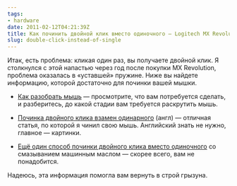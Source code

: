 ```yaml
---
tags:
- hardware
date: 2011-02-12T04:21:39Z
title: Как починить двойной клик вместо одиночного – Logitech MX Revolution
slug: double-click-instead-of-single
---
```


Итак, есть проблема: кликая один раз, вы получаете двойной клик. Я столкнулся с этой напастью через год после покупки MX Revolution, проблема оказалась в «уставшей» пружине. Ниже вы найдете информацию, которой достаточно для починки вашей мышки.

* [Как разобрать мышь](http://www.potroshiteli.ru/Reviews/Peripheral/MXRevolution.html "Беспроводная мышь Logitech MX Revolution") — просмотрите, что вам потребуется сделать, и  разберитесь, до какой стадии вам требуется раскрутить мышь.

* [Починка двойного клика взамен одинарного](http://www.overclockers.com/mouse-clicking-troubles-diy-repair/ "Mouse Clicking Troubles? DIY Repair | Overclockers") (англ) — отличная статья, по которой я чинил свою мышь. Английский знать не нужно, главное — картинки.

* [Ещё один способ починки двойного клика вместо одиночного](https://alladvice.ru/497 "Ремонт мыши") со смазыванием машинным маслом — скорее всего, вам не понадобится.

Надеюсь, эта информация помогла вам вернуть в строй грызуна.

<!--more-->
